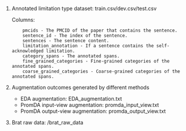 1. Annotated limitation type dataset: train.csv/dev.csv/test.csv

   Columns: 
      
           pmcids - The PMCID of the paper that contains the sentence.
           sentence_id - The index of the sentence.
           sentences - The sentence content.
           limitation_annotation - If a sentence contains the self-acknowledged limitation.
           category_spans - The annotated spans.
           fine_grained_categories - Fine-grained categories of the annotated spans.
           coarse_grained_categories - Coarse-grained categories of the annotated spans.

3. Augmentation outcomes generated by different methods
   * EDA augmentation: EDA_augmentation.txt
   * PromDA input-view augmentation: promda_input_view.txt
   * PromDA output-view augmentation: promda_output_view.txt
4. Brat raw data: /brat_raw_data
